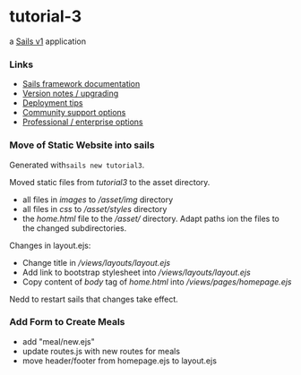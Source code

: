 # tutorial-3

a [Sails v1](https://sailsjs.com) application


### Links

+ [Sails framework documentation](https://sailsjs.com/get-started)
+ [Version notes / upgrading](https://sailsjs.com/documentation/upgrading)
+ [Deployment tips](https://sailsjs.com/documentation/concepts/deployment)
+ [Community support options](https://sailsjs.com/support)
+ [Professional / enterprise options](https://sailsjs.com/enterprise)


### Move of Static Website into sails

Generated with``sails new tutorial3``.

Moved static files from *tutorial3* to the asset directory.
- all files in *images* to */asset/img* directory
- all files in *css* to */asset/styles* directory
- the *home.html* file to the */asset/* directory. Adapt paths ion the files to the changed subdirectories.


Changes in layout.ejs:
- Change title in */views/layouts/layout.ejs*
- Add link to bootstrap stylesheet into */views/layouts/layout.ejs*
- Copy content of *body* tag of *home.html* into */views/pages/homepage.ejs*

Nedd to restart sails that changes take effect.


### Add Form to Create Meals

- add "meal/new.ejs"
- update routes.js with new routes for meals
- move header/footer from homepage.ejs to layout.ejs 


